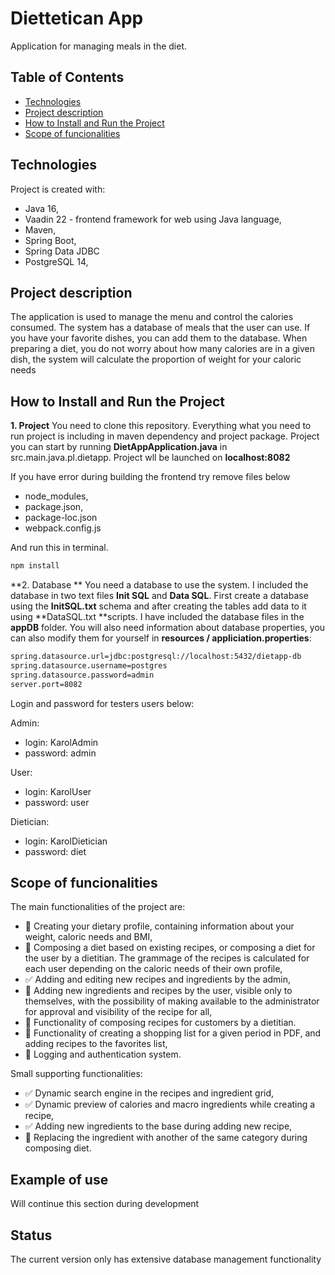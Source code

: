 # Diettetican App

Application for managing meals in the diet.
## Table of Contents
- [Technologies](#technologies)
- [Project description](#project-description)
- [How to Install and Run the Project](#how-to-install-and-run-the-project)
- [Scope of funcionalities](#scope-of-funcionalities)
## Technologies
Project is created with:
- Java 16,
- Vaadin 22 - frontend framework for web using Java language,
- Maven, 
- Spring Boot,
- Spring Data JDBC
- PostgreSQL 14,

## Project description

The application is used to manage the menu and control the calories consumed. The system has a database of meals that the user can use. If you have your favorite dishes, you can add them to the database. When preparing a diet, you do not worry about how many calories are in a given dish, the system will calculate the proportion of weight for your caloric needs

## How to Install and Run the Project

**1. Project**
You need to clone this repository. Everything what you need to run project is including in maven dependency and project package. Project you can start by running **DietAppApplication.java** in src.main.java.pl.dietapp. Project wll be launched on **localhost:8082**

If you have error during building the frontend try remove files below
- node_modules,
- package.json,
- package-loc.json
- webpack.config.js

And run this in terminal.

```bash
npm install
```

**2. Database **
You need a database to use the system. I included the database in two text files **Init SQL** and **Data SQL**. First create a database using the **InitSQL.txt** schema and after creating the tables add data to it using **DataSQL.txt **scripts. I have included the database files in the **appDB** folder. You will also need information about database properties, you can also modify them for yourself in **resources / appliciation.properties**:
```bash
spring.datasource.url=jdbc:postgresql://localhost:5432/dietapp-db
spring.datasource.username=postgres
spring.datasource.password=admin
server.port=8082
```

Login and password for testers users below:

Admin:

- login: KarolAdmin
- password: admin

User:

- login: KarolUser
- password: user

Dietician:

- login: KarolDietician
- password: diet

## Scope of funcionalities

The main functionalities of the project are:
- :black_square_button: Creating your dietary profile, containing information about your weight, caloric needs and BMI,
- :black_square_button: Composing a diet based on existing recipes,  or composing a diet for the user by a dietitian. The grammage of the recipes is calculated for each user depending on the caloric needs of their own profile,
- :white_check_mark: Adding and editing new recipes and ingredients by the admin,
- :black_square_button: Adding new ingredients and recipes by the user, visible only to themselves, with the possibility of making available to the administrator for approval and visibility of the recipe for all,
- :black_square_button: Functionality of composing recipes for customers by a dietitian.
- :black_square_button: Functionality of creating a shopping list for a given period in PDF, and adding recipes to the favorites list,
- :black_square_button: Logging and authentication system.

Small supporting functionalities:
- :white_check_mark: Dynamic search engine in the recipes and ingredient grid,
- :white_check_mark: Dynamic preview of calories and macro ingredients while creating a recipe,
- :white_check_mark: Adding new ingredients to the base during adding new recipe,
- :black_square_button: Replacing the ingredient with another of the same category during composing diet.

## Example of use

Will continue this section during development

## Status

The current version only has extensive database management functionality







